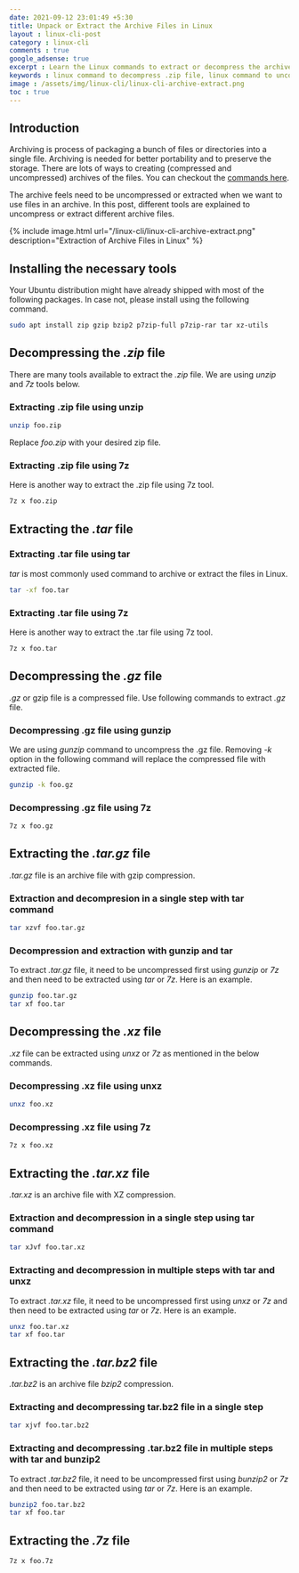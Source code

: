 ```yaml
---
date: 2021-09-12 23:01:49 +5:30
title: Unpack or Extract the Archive Files in Linux
layout : linux-cli-post
category : linux-cli
comments : true
google_adsense: true
excerpt : Learn the Linux commands to extract or decompress the archive files .zip, .gz, .tar, .bz2, .7z, .xz, .rar, tar.bz2 and tar.gz2 files.
keywords : linux command to decompress .zip file, linux command to uncompress .gz file, linux command to extract .tar file, linux command to decompress .bz2 file, linux command to uncompress .7z file, linux command to extract .tar.bz2 file, linux command to decompress .tar.gz2 file, linux decompression with unxz, linux decompression with bunzip2, linux decompression with gunzip, unzip command examples, bunzip2 command examples, gunzip command examples, tar command to extract archive files with examples, 7z command to extract files with examples.
image : /assets/img/linux-cli/linux-cli-archive-extract.png
toc : true
---
```

## Introduction
Archiving is process of packaging a bunch of files or directories into a single file. Archiving is needed for better portability and to preserve the storage. There are lots of ways to creating (compressed and uncompressed) archives of the files. You can checkout the [commands here](/linux-cli/linux-cli-120-archive-files.html).

The archive feels need to be uncompressed or extracted when we want to use files in an archive. In this post, different tools are explained to uncompress or extract different archive files.

{% include image.html url="/linux-cli/linux-cli-archive-extract.png" description="Extraction of Archive Files in Linux" %}
## Installing the necessary tools
Your Ubuntu distribution might have already shipped with most of the following packages. In case not, please install using the following command.
```bash
sudo apt install zip gzip bzip2 p7zip-full p7zip-rar tar xz-utils
```
## Decompressing the *.zip* file
There are many tools available to extract the *.zip* file. We are using *unzip* and *7z* tools below.
### Extracting .zip file using unzip
```bash
unzip foo.zip
```
Replace *foo.zip* with your desired zip file.
### Extracting .zip file using 7z
Here is another way to extract the .zip file using 7z tool.
```bash
7z x foo.zip
```
## Extracting the *.tar* file
### Extracting .tar file using tar
*tar* is most commonly used command to archive or extract the files in Linux.
```bash
tar -xf foo.tar 
```
### Extracting .tar file using 7z
Here is another way to extract the .tar file using 7z tool.
```bash
7z x foo.tar
```
## Decompressing the *.gz* file
*.gz* or gzip file is a compressed file. Use following commands to extract *.gz* file.
### Decompressing .gz file using gunzip
We are using *gunzip* command to uncompress the .gz file. Removing *-k* option in the following command will replace the compressed file with extracted file.
```bash
gunzip -k foo.gz
```
### Decompressing .gz file using 7z
```bash
7z x foo.gz
```
## Extracting the *.tar.gz* file
*.tar.gz* file is an archive file with gzip compression.
### Extraction and decompresion in a single step with tar command
```bash
tar xzvf foo.tar.gz
```
### Decompression and extraction with gunzip and tar
To extract *.tar.gz* file, it need to be uncompressed first using *gunzip* or *7z* and then need to be extracted using *tar* or *7z*. Here is an example.
```bash
gunzip foo.tar.gz
tar xf foo.tar
```
## Decompressing the *.xz* file
*.xz* file can be extracted using *unxz* or *7z* as mentioned in the below commands.
### Decompressing .xz file using unxz
```bash
unxz foo.xz
```
### Decompressing .xz file using 7z
```bash
7z x foo.xz
```
## Extracting the *.tar.xz* file
*.tar.xz* is an archive file with XZ compression.
### Extraction and decompression in a single step using tar command
```bash
tar xJvf foo.tar.xz
```
### Extracting and decompression in multiple steps with tar and unxz
To extract *.tar.xz* file, it need to be uncompressed first using *unxz* or *7z* and then need to be extracted using *tar* or *7z*. Here is an example.
```bash
unxz foo.tar.xz
tar xf foo.tar
```
## Extracting the *.tar.bz2* file
*.tar.bz2* is an archive file *bzip2* compression.
### Extracting and decompressing tar.bz2 file in a single step
```bash
tar xjvf foo.tar.bz2
```
### Extracting and decompressing .tar.bz2 file in multiple steps with tar and bunzip2
To extract *.tar.bz2* file, it need to be uncompressed first using *bunzip2* or *7z* and then need to be extracted using *tar* or *7z*. Here is an example.
```bash
bunzip2 foo.tar.bz2
tar xf foo.tar
```
## Extracting the *.7z* file
```bash
7z x foo.7z
```
